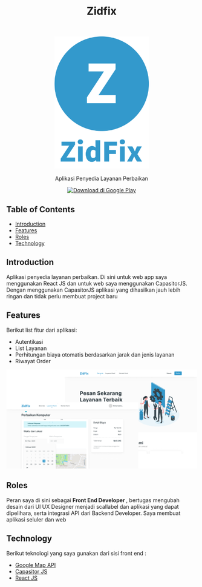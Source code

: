 <h1 align="center"> Zidfix </h1> <br>
<p align="center">
  <a>
    <img alt="GitPoint" title="GitPoint" src="https://github.com/DafaZakhulhaq27/portofolio_desc/blob/master/assets/zidfix_logo.png?raw=true" width="250">
  </a>
</p>

<p align="center">
  Aplikasi Penyedia Layanan Perbaikan
</p>

<p align="center">

  <a href="https://play.google.com/store/apps/details?id=zidfix.id">
    <img alt="Download di Google Play" title="Google Play" src="http://i.imgur.com/mtGRPuM.png" width="140">
  </a>
</p>

<!-- START doctoc generated TOC please keep comment here to allow auto update -->
<!-- DON'T EDIT THIS SECTION, INSTEAD RE-RUN doctoc TO UPDATE -->
## Table of Contents

- [Introduction](#introduction)
- [Features](#features)
- [Roles](#roles)
- [Technology](#technology)

<!-- END doctoc generated TOC please keep comment here to allow auto update -->

## Introduction

Aplikasi penyedia layanan perbaikan. Di sini untuk web app saya menggunakan React JS dan untuk web saya menggunakan CapasitorJS. Dengan menggunakan CapasitorJS aplikasi yang dihasilkan jauh lebih ringan dan tidak perlu membuat project baru

## Features

Berikut list fitur dari aplikasi:

* Autentikasi
* List Layanan
* Perhitungan biaya otomatis berdasarkan jarak dan jenis layanan
* Riwayat Order

<p align="center">
  <img src = "https://github.com/DafaZakhulhaq27/portofolio_desc/blob/master/assets/zidfix_ss.png?raw=true" width=700>
</p>

## Roles

Peran saya di sini sebagai <strong>Front End Developer </strong>, bertugas mengubah desain dari UI UX Designer menjadi scallabel dan aplikasi yang dapat dipelihara, serta integrasi API dari Backend Developer. Saya membuat aplikasi seluler dan web
## Technology
Berikut teknologi yang saya gunakan dari sisi front end :
- [Google Map API](https://developers.google.com/maps/documentation/javascript/overview)
- [Capasitor JS](https://capacitorjs.com/)
- [React JS](https://reactjs.org/)
